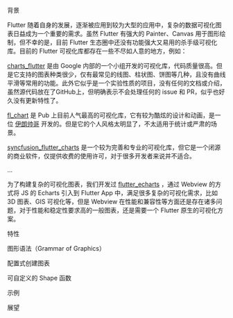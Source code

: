 背景

Flutter 随着自身的发展，逐渐被应用到较为大型的应用中，复杂的数据可视化图表日益成为一个重要的需求。虽然 Flutter 有强大的 Painter、Canvas 用于图形绘制，但不幸的是，目前 Flutter 生态圈中还没有功能强大又易用的杀手级可视化库。目前的 Flutter 可视化库都存在一些不尽如人意的地方，例如：

[charts_flutter](https://pub.dev/packages/charts_flutter) 是由 Google 内部的一个小组开发的可视化库，代码质量很高。但是它支持的图表种类很少，仅有最常见的线图、柱状图、饼图等几种，且没有曲线平滑等常用的功能。此外它似乎是一个实验性质的项目，没有任何的文档或介绍，虽然源代码放在了GitHub上，但明确表示不会处理任何的 issue 和 PR，似乎也好久没有更新特性了。

[fl_chart](https://pub.dev/packages/fl_chart) 是 Pub 上目前人气最高的可视化库，它有较为酷炫的设计和动画，是一位 [伊朗帅哥](https://github.com/imaNNeoFighT) 开发的。但是它的个人风格太明显了，不太适用于统计或严肃的场景。

[syncfusion_flutter_charts](https://pub.dev/packages/syncfusion_flutter_charts) 是一个较为完善和专业的可视化库，但它是一个闭源的商业软件，仅提供收费的使用许可，对于很多开发者来说并不适合。

...

为了构建复杂的可视化图表，我们开发过 [flutter_echarts](https://github.com/entronad/flutter_echarts) ，通过 Webview 的方式将 JS 的 Echarts 引入到 Flutter App 中，满足很多复杂的可视化需求，比如 3D 图表、GIS 可视化等，但是 Webview 在性能和兼容性等方面还是存在诸多问题，对于性能和稳定性要求高的一般图表，还是需要一个 Flutter 原生的可视化方案。



特性

图形语法（Grammar of Graphics）

配置式创建图表

可自定义的 Shape 函数

示例

展望